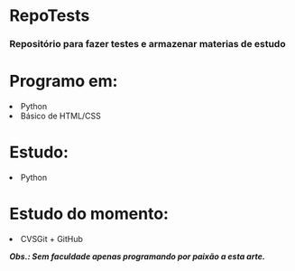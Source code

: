 # RepoTests
### Repositório para fazer testes e armazenar materias de estudo

# Programo em:
<li>Python</li>
<li>Básico de HTML/CSS</li>

# Estudo:
<li>Python</li>

# Estudo do momento:
<li>CVSGit + GitHub</li>

***Obs.: Sem faculdade apenas programando por paixão a esta arte.***

